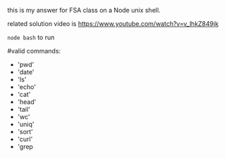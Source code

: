 this is my answer for FSA class on a Node unix shell.

related solution video is <https://www.youtube.com/watch?v=v_lhkZ849jk>

`node bash` to run

#valid commands:
- 'pwd'
- 'date'
- 'ls'
- 'echo'
- 'cat'
- 'head'
- 'tail'
- 'wc'
- 'uniq'
- 'sort'
- 'curl'
- 'grep

